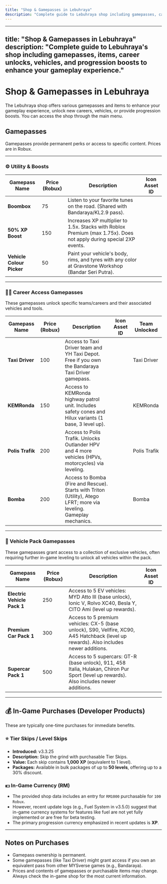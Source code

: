```yaml
---
title: "Shop & Gamepasses in Lebuhraya"
description: "Complete guide to Lebuhraya shop including gamepasses, career unlocks, progression boosts, and premium items available for purchase."
---
```


---
title: "Shop & Gamepasses in Lebuhraya"
description: "Complete guide to Lebuhraya's shop including gamepasses, items, career unlocks, vehicles, and progression boosts to enhance your gameplay experience."
---

# Shop & Gamepasses in Lebuhraya

The Lebuhraya shop offers various gamepasses and items to enhance your gameplay experience, unlock new careers, vehicles, or provide progression boosts. You can access the shop through the main menu.

## Gamepasses

Gamepasses provide permanent perks or access to specific content. Prices are in Robux.

---

### ⚙️ Utility & Boosts

| Gamepass Name             | Price (Robux) | Description                                                                                                        | Icon Asset ID |
| ------------------------- | ------------- | ------------------------------------------------------------------------------------------------------------------ | ------------- |
| **Boombox**               | 75            | Listen to your favorite tunes on the road. (Shared with Bandaraya/KL2.9 pass).                                     |               |
| **50% XP Boost**          | 150           | Increases XP multiplier to 1.5x. Stacks with Roblox Premium (max 1.75x). Does not apply during special 2XP events. |               |
| **Vehicle Colour Picker** | 50            | Paint your vehicle's body, rims, and tyres with any color at Gravstone Workshop (Bandar Seri Putra).               |               |

---

### 👮‍♂️ Career Access Gamepasses

These gamepasses unlock specific teams/careers and their associated vehicles and tools.

| Gamepass Name    | Price (Robux) | Description                                                                                                         | Icon Asset ID | Team Unlocked |
| ---------------- | ------------- | ------------------------------------------------------------------------------------------------------------------- | ------------- | ------------- |
| **Taxi Driver**  | 100           | Access to Taxi Driver team and YH Taxi Depot. Free if you own the Bandaraya Taxi Driver gamepass.                   |               | Taxi Driver   |
| **KEMRonda**     | 150           | Access to KEMRonda highway patrol unit. Includes safety cones and Hilux variants (1 base, 3 level up).              |               | KEMRonda      |
| **Polis Trafik** | 200           | Access to Polis Trafik. Unlocks Outlander HPV and 4 more vehicles (HPVs, motorcycles) via leveling.                 |               | Polis Trafik  |
| **Bomba**        | 200           | Access to Bomba (Fire and Rescue). Starts with Triton (Utility), Atego LFRT; more via leveling. Gameplay mechanics. |               | Bomba         |

---

### 🚗 Vehicle Pack Gamepasses

These gamepasses grant access to a collection of exclusive vehicles, often requiring further in-game leveling to unlock all vehicles within the pack.

| Gamepass Name               | Price (Robux) | Description                                                                                                                              | Icon Asset ID |
| --------------------------- | ------------- | ---------------------------------------------------------------------------------------------------------------------------------------- | ------------- |
| **Electric Vehicle Pack 1** | 250           | Access to 5 EV vehicles: MYD Atto III (base unlock), Ionic V, Rolvo XC40, Besla Y, CITO Ami (level up rewards).                          |               |
| **Premium Car Pack 1**      | 300           | Access to 5 premium vehicles: CX-5 (base unlock), S90, Vellfire, XC90, A45 Hatchback (level up rewards). Also includes newer additions.  |               |
| **Supercar Pack 1**         | 500           | Access to 5 supercars: GT-R (base unlock), 911, 458 Italia, Hulakan, Chiron Pur Sport (level up rewards). Also includes newer additions. |               |

---

## 💰 In-Game Purchases (Developer Products)

These are typically one-time purchases for immediate benefits.

### ⭐ Tier Skips / Level Skips

- **Introduced:** v3.3.25
- **Description:** Skip the grind with purchasable Tier Skips.
- **Value:** Each skip contains **1,000 XP** (equivalent to 1 level).
- **Packages:** Available in bulk packages of up to **50 levels**, offering up to a 30% discount.

### 💵 In-Game Currency (RM)

- The provided shop data includes an entry for `RM1000` purchasable for `100 Robux`.
- However, recent update logs (e.g., Fuel System in v3.5.0) suggest that in-game currency systems for features like fuel are not yet fully implemented or are free for beta testing.
- The primary progression currency emphasized in recent updates is **XP**.

---

## Notes on Purchases

- Gamepass ownership is permanent.
- Some gamepasses (like Taxi Driver) might grant access if you own an equivalent pass from other MYSverse games (e.g., Bandaraya).
- Prices and contents of gamepasses or purchasable items may change. Always check the in-game shop for the most current information.
